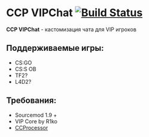 CCP VIPChat [![Build Status](https://travis-ci.org/Nullent/CCProcessor.svg?branch=dev)](https://github.com/Nullent/CCProcessor)
============
**CCP VIPChat** - кастомизация чата для VIP игроков

Поддерживаемые игры:
---------
- CS:GO
- CS:S OB
- TF2?
- L4D2?

Требования:
-------------
- Sourcemod 1.9 + 
- VIP Core by R1ko
- [CCProcessor](https://github.com/Nullent/CCProcessor)

